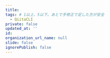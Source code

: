 ```yaml
---
title: 
tags: # 1以上、5以下。あとで手修正で足した方が安全
  - QiitaCLI
private: false
updated_at: ''
id: 
organization_url_name: null
slide: false
ignorePublish: false
---
```


